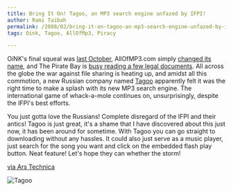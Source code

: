 ```yaml
---
title: Bring It On! Tagoo, an MP3 search engine unfazed by IFPI!
author: Rami Taibah 
permalink: /2008/02/bring-it-on-tagoo-an-mp3-search-engine-unfazed-by-ifpi/
tags: Oink, Tagoo, AllOfMp3, Piracy

---
```

OiNK's final squeal was [last October](http://arstechnica.com/news.ars/post/20071023-police-ifpi-make-bacon-of-oink-bittorrent-tracker.html), AllOfMP3.com simply [changed its name](http://arstechnica.com/news.ars/post/20070703-allofmp3-com-breathes-its-final-breath.html), and The Pirate Bay is [busy reading a few legal documents](http://arstechnica.com/news.ars/post/20080114-swedish-prosecutors-dump-4000-legal-docs-on-the-pirate-bay.html). All across the globe the war against file sharing is heating up, and amidst all this commotion, a new Russian company named [Tagoo](http://www.tagoo.ru) apparently felt it was the right time to make a splash with its new MP3 search engine. The international game of whack-a-mole continues on, unsurprisingly, despite the IFPI's best efforts.

You just gotta love the Russians! Complete disregard of the IFPI and their antics! Tagoo is just great, it's a shame that I have discovered about this just now, it has been around for sometime. With Tagoo you can go straight to downloading without any hassles. It could also just serve as a music player, just search for the song you want and click on the embedded flash play button. Neat feature! Let's hope they can whether the storm! 

[via Ars Technica](http://arstechnica.com/news.ars/post/20080217-tagoo-youre-it-new-mp3-search-engine-unfazed-by-ifpi.html)

![Tagoo]({filename}/images/tagooresults.jpg)

